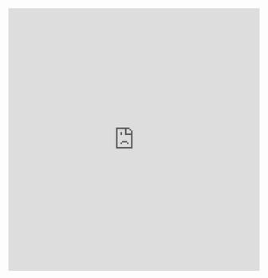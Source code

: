 <div style="left: 0; width: 100%; height: 0; position: relative; padding-bottom: 104.3454%;"><iframe src="https://link.excalidraw.com/readonly/rPXmffJ1lbltjaXjJvgq" style="top: 0; left: 0; width: 100%; height: 100%; position: absolute; border: 0;" allowfullscreen></iframe></div>
